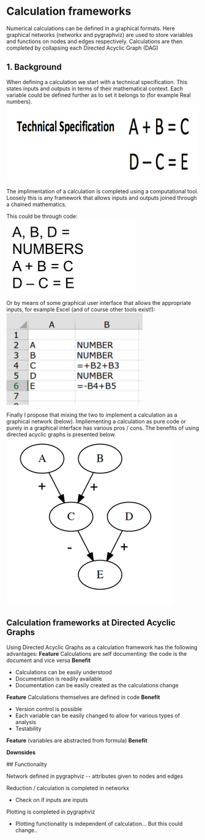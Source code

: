 # Calculation frameworks 

Numerical calculations can be defined in a graphical formats. Here graphical networks (networkx and pygraphviz) are used to store variables and functions on nodes and edges respectively. Calculations are then completed by collapsing each Directed Acyclic Graph (DAG)

## 1. Background 

When defining a calculation we start with a technical specification. This states inputs and outputs in terms of  their mathematical context. Each variable could be defined further as to set it belongs to (for example Real numbers).
<d1>
<img src="https://github.com/jdvt/dag-calculation-framework/blob/master/readme_images/technical_specification.png" alt="Technical Specification of a calculation" style="height:200px;">
</d1>


The implimentation of a calculation is completed using a computational tool. Loosely this is any framework that allows inputs and outputs joined through a chained mathematics. 

This could be through code: 
![alt text](https://github.com/jdvt/dag-calculation-framework/blob/master/readme_images/code_implementation.png "Calculation implemented in code")

Or by means of some graphical user interface that allows the appropriate inputs, for example Excel (and of course other tools exist!): 
![alt text](https://github.com/jdvt/dag-calculation-framework/blob/master/readme_images/excel_implementation.png "Calculation implemented in a graphical user interface")

Finally I propose that mixing the two to implement a calculation as a graphical network (below). Impliementing a calculation as pure code or purely in a graphical interface has various pros / cons. The benefits of using directed acyclic graphs is presented below. 
![alt text](https://github.com/jdvt/dag-calculation-framework/blob/master/readme_images/graphical_network_implementation.png "Calculation implemented as a graphical network")


## Calculation frameworks at Directed Acyclic Graphs

Using Directed Acyclic Graphs as a calculation framework has the following advantages:
**Feature** Calculations are self documenting: the code is the document and vice versa
**Benefit** 
* Calculations can be easily understood 
* Documentation is readily available 
* Documentation can be easily created as the calculations change 

**Feature** Calculations themselves are defined in code 
**Benefit** 
* Version control is possible 
* Each variable can be easily changed to allow for various types of analysis 
* Testability 

**Feature**  (variables are abstracted from formula)
**Benefit** 

**Downsides** 



## Functionality

Network defined in pygraphviz 
-- attributes given to nodes and edges 

Reduction / calculation is completed in networkx 
- Check on if inputs are inputs 

Plotting is completed in pygraphviz
- Plotting functionality is independent of calculation... But this could change.. 